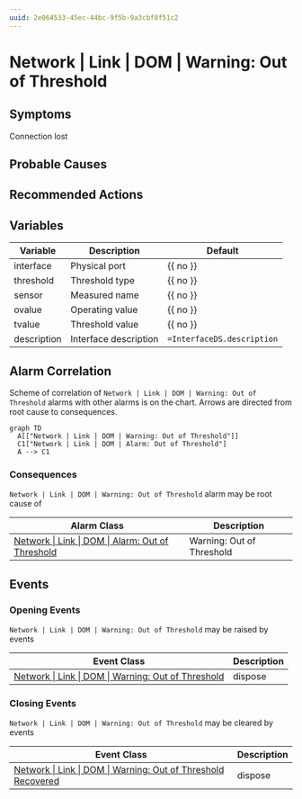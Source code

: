 ```yaml
---
uuid: 2e064533-45ec-44bc-9f5b-9a3cbf8f51c2
---
```

# Network | Link | DOM | Warning: Out of Threshold

## Symptoms

Connection lost

## Probable Causes

## Recommended Actions

## Variables

| Variable    | Description           | Default                    |
| ----------- | --------------------- | -------------------------- |
| interface   | Physical port         | {{ no }}                   |
| threshold   | Threshold type        | {{ no }}                   |
| sensor      | Measured name         | {{ no }}                   |
| ovalue      | Operating value       | {{ no }}                   |
| tvalue      | Threshold value       | {{ no }}                   |
| description | Interface description | `=InterfaceDS.description` |

## Alarm Correlation

Scheme of correlation of `Network | Link | DOM | Warning: Out of Threshold` alarms with other alarms is on the chart. 
Arrows are directed from root cause to consequences.

```mermaid
graph TD
  A[["Network | Link | DOM | Warning: Out of Threshold"]]
  C1["Network | Link | DOM | Alarm: Out of Threshold"]
  A --> C1
```

### Consequences
`Network | Link | DOM | Warning: Out of Threshold` alarm may be root cause of

| Alarm Class                                                                    | Description               |
| ------------------------------------------------------------------------------ | ------------------------- |
| [Network \| Link \| DOM \| Alarm: Out of Threshold](alarm-out-of-threshold.md) | Warning: Out of Threshold |

## Events

### Opening Events
`Network | Link | DOM | Warning: Out of Threshold` may be raised by events

| Event Class                                                                                                                       | Description |
| --------------------------------------------------------------------------------------------------------------------------------- | ----------- |
| [Network \| Link \| DOM \| Warning: Out of Threshold](ref://event-classes-reference/network/link/dom/warning-out-of-threshold.md) | dispose     |

### Closing Events
`Network | Link | DOM | Warning: Out of Threshold` may be cleared by events

| Event Class                                                                                                                                           | Description |
| ----------------------------------------------------------------------------------------------------------------------------------------------------- | ----------- |
| [Network \| Link \| DOM \| Warning: Out of Threshold Recovered](ref://event-classes-reference/network/link/dom/warning-out-of-threshold-recovered.md) | dispose     |

